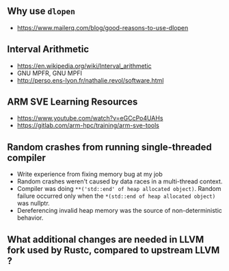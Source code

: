 ## Why use `dlopen`
* https://www.mailerq.com/blog/good-reasons-to-use-dlopen

## Interval Arithmetic
* https://en.wikipedia.org/wiki/Interval_arithmetic
* GNU MPFR, GNU MPFI
* http://perso.ens-lyon.fr/nathalie.revol/software.html

## ARM SVE Learning Resources
* https://www.youtube.com/watch?v=eGCcPo4UAHs
* https://gitlab.com/arm-hpc/training/arm-sve-tools

## Random crashes from running single-threaded compiler
* Write experience from fixing memory bug at my job
* Random crashes weren't caused by data races in a multi-thread context.
* Compiler was doing `**('std::end' of heap allocated object)`.
  Random failure occurred only when the `*(std::end of heap allocated object)` was nullptr.
* Dereferencing invalid heap memory was the source of non-deterministic behavior.

## What additional changes are needed in LLVM fork used by Rustc, compared to upstream LLVM ?
